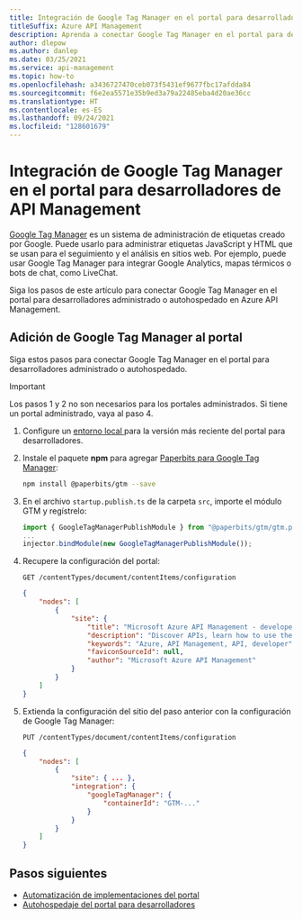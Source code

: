 ```yaml
---
title: Integración de Google Tag Manager en el portal para desarrolladores
titleSuffix: Azure API Management
description: Aprenda a conectar Google Tag Manager en el portal para desarrolladores administrado o autohospedado en Azure API Management.
author: dlepow
ms.author: danlep
ms.date: 03/25/2021
ms.service: api-management
ms.topic: how-to
ms.openlocfilehash: a3436727470ceb073f5431ef9677fbc17afdda84
ms.sourcegitcommit: f6e2ea5571e35b9ed3a79a22485eba4d20ae36cc
ms.translationtype: HT
ms.contentlocale: es-ES
ms.lasthandoff: 09/24/2021
ms.locfileid: "128601679"
---
```

# <a name="integrate-google-tag-manager-to-api-management-developer-portal"></a>Integración de Google Tag Manager en el portal para desarrolladores de API Management

[Google Tag Manager](https://developers.google.com/tag-manager) es un sistema de administración de etiquetas creado por Google. Puede usarlo para administrar etiquetas JavaScript y HTML que se usan para el seguimiento y el análisis en sitios web. Por ejemplo, puede usar Google Tag Manager para integrar Google Analytics, mapas térmicos o bots de chat, como LiveChat.

Siga los pasos de este artículo para conectar Google Tag Manager en el portal para desarrolladores administrado o autohospedado en Azure API Management.

## <a name="add-google-tag-manager-to-your-portal"></a>Adición de Google Tag Manager al portal

Siga estos pasos para conectar Google Tag Manager en el portal para desarrolladores administrado o autohospedado.

> [!IMPORTANT]
> Los pasos 1 y 2 no son necesarios para los portales administrados. Si tiene un portal administrado, vaya al paso 4.

1. Configure un [entorno local ](developer-portal-self-host.md#step-1-set-up-local-environment) para la versión más reciente del portal para desarrolladores.

1. Instale el paquete **npm** para agregar [Paperbits para Google Tag Manager](https://github.com/paperbits/paperbits-gtm):

    ```sh
    npm install @paperbits/gtm --save
    ```

1. En el archivo `startup.publish.ts` de la carpeta `src`, importe el módulo GTM y regístrelo:

    ```typescript
    import { GoogleTagManagerPublishModule } from "@paperbits/gtm/gtm.publish.module";
    ...
    injector.bindModule(new GoogleTagManagerPublishModule());
    ```
1. Recupere la configuración del portal:

    ```http
    GET /contentTypes/document/contentItems/configuration
    ```

    ```json
    {
        "nodes": [
            {
                "site": {
                    "title": "Microsoft Azure API Management - developer portal",
                    "description": "Discover APIs, learn how to use them, try them out interactively, and sign up to acquire keys.",
                    "keywords": "Azure, API Management, API, developer",
                    "faviconSourceId": null,
                    "author": "Microsoft Azure API Management"
                }
            }
        ]
    }
    ```

1. Extienda la configuración del sitio del paso anterior con la configuración de Google Tag Manager:

    ```http
    PUT /contentTypes/document/contentItems/configuration
    ```

    ```json
    {
        "nodes": [
            {
                "site": { ... },
                "integration": {
                    "googleTagManager": {
                        "containerId": "GTM-..."
                    }
                }
            }
        ]
    }
    ```

## <a name="next-steps"></a>Pasos siguientes

- [Automatización de implementaciones del portal](automate-portal-deployments.md)
- [Autohospedaje del portal para desarrolladores](developer-portal-self-host.md)
